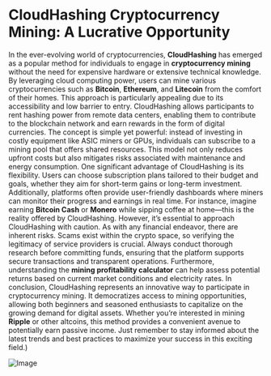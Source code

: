 # CloudHashing Cryptocurrency Mining: A Lucrative Opportunity
In the ever-evolving world of cryptocurrencies, **CloudHashing** has emerged as a popular method for individuals to engage in **cryptocurrency mining** without the need for expensive hardware or extensive technical knowledge. By leveraging cloud computing power, users can mine various cryptocurrencies such as **Bitcoin**, **Ethereum**, and **Litecoin** from the comfort of their homes. This approach is particularly appealing due to its accessibility and low barrier to entry.
CloudHashing allows participants to rent hashing power from remote data centers, enabling them to contribute to the blockchain network and earn rewards in the form of digital currencies. The concept is simple yet powerful: instead of investing in costly equipment like ASIC miners or GPUs, individuals can subscribe to a mining pool that offers shared resources. This model not only reduces upfront costs but also mitigates risks associated with maintenance and energy consumption.
One significant advantage of CloudHashing is its flexibility. Users can choose subscription plans tailored to their budget and goals, whether they aim for short-term gains or long-term investment. Additionally, platforms often provide user-friendly dashboards where miners can monitor their progress and earnings in real time. For instance, imagine earning **Bitcoin Cash** or **Monero** while sipping coffee at home—this is the reality offered by CloudHashing.
However, it’s essential to approach CloudHashing with caution. As with any financial endeavor, there are inherent risks. Scams exist within the crypto space, so verifying the legitimacy of service providers is crucial. Always conduct thorough research before committing funds, ensuring that the platform supports secure transactions and transparent operations. Furthermore, understanding the **mining profitability calculator** can help assess potential returns based on current market conditions and electricity rates.
In conclusion, CloudHashing represents an innovative way to participate in cryptocurrency mining. It democratizes access to mining opportunities, allowing both beginners and seasoned enthusiasts to capitalize on the growing demand for digital assets. Whether you’re interested in mining **Ripple** or other altcoins, this method provides a convenient avenue to potentially earn passive income. Just remember to stay informed about the latest trends and best practices to maximize your success in this exciting field.)


![Image](https://github.com/user-attachments/assets/4a25d116-2220-4385-b08e-f287af8fcbc4)
